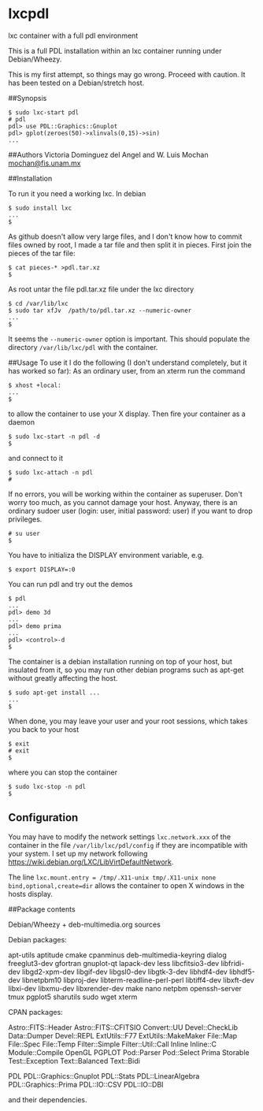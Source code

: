 # lxcpdl
lxc container with a full pdl environment

This is a full PDL installation within an lxc container running under Debian/Wheezy. 

This is my first attempt, so things may go wrong. Proceed with caution. It has been tested on a Debian/stretch host.

##Synopsis
```
$ sudo lxc-start pdl
# pdl
pdl> use PDL::Graphics::Gnuplot
pdl> gplot(zeroes(50)->xlinvals(0,15)->sin)
...
```
##Authors
Victoria Dominguez del Angel and W. Luis Mochan <mochan@fis.unam.mx>

##Installation

To run it you need a working lxc. In debian
```
$ sudo install lxc
...
$
```
As github doesn't allow very large files, and I don't know how to
commit files owned by root, I made a tar file and then split it in
pieces. First join the pieces of the tar file:
```
$ cat pieces-* >pdl.tar.xz
$ 
```
As root untar the file pdl.tar.xz file under the lxc directory
```
$ cd /var/lib/lxc
$ sudo tar xfJv  /path/to/pdl.tar.xz --numeric-owner
...
$
```
It seems the `--numeric-owner` option is important.
This should populate the directory `/var/lib/lxc/pdl` with the container.

##Usage
To use it I do the following (I don't understand completely, but it
has worked so far): 
As an ordinary user, from an xterm run the command
```
$ xhost +local:
...
$
```
to allow the container to use your X display. Then fire your container as a daemon
```
$ sudo lxc-start -n pdl -d
$
```
and connect to it
```
$ sudo lxc-attach -n pdl
#
```
If no errors, you will be working within the container as superuser. Don't worry too much, as you cannot damage your host. Anyway, there is an ordinary sudoer user (login: user, initial password: user) if you want to drop privileges.
```
# su user
$
```
You have to initializa the DISPLAY environment variable, e.g.
```
$ export DISPLAY=:0
```
You can run pdl and try out the demos
```
$ pdl
...
pdl> demo 3d
...
pdl> demo prima
...
pdl> <control>-d
$
```
The container is a debian installation running on top of your host, but insulated from it, so you may run other debian programs such as apt-get without greatly affecting the host.
```
$ sudo apt-get install ...
...
$
```
When done, you may leave your user and your root sessions, which takes you back to your host
```
$ exit
# exit
$
```
where you can stop the container
```
$ sudo lxc-stop -n pdl
$
```

## Configuration
You may have to modify the network settings `lxc.network.xxx` of the
container in the file `/var/lib/lxc/pdl/config` if they are
incompatible with your system. I set up my network following
<https://wiki.debian.org/LXC/LibVirtDefaultNetwork>. 

The line `lxc.mount.entry = /tmp/.X11-unix tmp/.X11-unix none
bind,optional,create=dir` allows the container to open X windows in
the hosts display. 

##Package contents

Debian/Wheezy + deb-multimedia.org sources

Debian packages:

   apt-utils
   aptitude
   cmake
   cpanminus
   deb-multimedia-keyring
   dialog
   freeglut3-dev
   gfortran
   gnuplot-qt
   lapack-dev
   less
   libcfitsio3-dev
   libfridi-dev
   libgd2-xpm-dev
   libgif-dev
   libgsl0-dev
   libgtk-3-dev
   libhdf4-dev
   libhdf5-dev
   libnetpbm10
   libproj-dev
   libterm-readline-perl-perl
   libtiff4-dev
   libxft-dev
   libxi-dev
   libxmu-dev
   libxrender-dev
   make
   nano
   netpbm
   openssh-server
   tmux
   pgplot5
   sharutils
   sudo
   wget
   xterm

CPAN packages:

   Astro::FITS::Header
   Astro::FITS::CFITSIO
   Convert::UU
   Devel::CheckLib
   Data::Dumper
   Devel::REPL
   ExtUtils::F77
   ExtUtils::MakeMaker
   File::Map
   File::Spec
   File::Temp
   Filter::Simple
   Filter::Util::Call
   Inline
   Inline::C
   Module::Compile
   OpenGL
   PGPLOT
   Pod::Parser
   Pod::Select
   Prima
   Storable
   Test::Exception
   Text::Balanced
   Text::Bidi

   PDL
   PDL::Graphics::Gnuplot
   PDL::Stats
   PDL::LinearAlgebra
   PDL::Graphics::Prima
   PDL::IO::CSV
   PDL::IO::DBI
   

and their dependencies.

 

